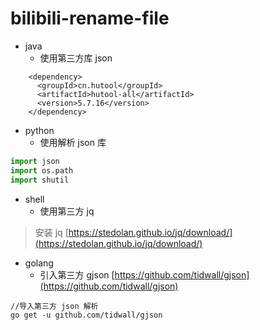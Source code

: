 # bilibili-rename-file

* java
  * 使用第三方库 json

```maven
    <dependency>
      <groupId>cn.hutool</groupId>
      <artifactId>hutool-all</artifactId>
      <version>5.7.16</version>
    </dependency>
```

* python
  * 使用解析 json 库

```python
import json
import os.path
import shutil
```

* shell
  * 使用第三方 jq

> 安装 jq [https://stedolan.github.io/jq/download/](https://stedolan.github.io/jq/download/)

* golang
  * 引入第三方 gjson [https://github.com/tidwall/gjson](https://github.com/tidwall/gjson)
```shell
//导入第三方 json 解析
go get -u github.com/tidwall/gjson
```
